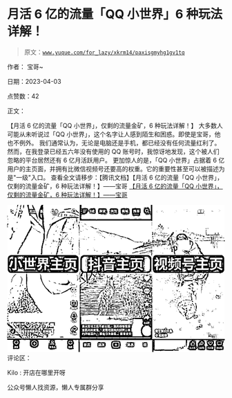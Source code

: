 # 月活 6 亿的流量「QQ 小世界」6 种玩法详解！

> 原文：[`www.yuque.com/for_lazy/xkrm14/paxisgmyhg1gv1tq`](https://www.yuque.com/for_lazy/xkrm14/paxisgmyhg1gv1tq)



作者： 宝哥~



日期：2023-04-03



点赞数：42

<ne-hole id="u98e790bd" data-lake-id="u98e790bd">

正文：



【月活 6 亿的流量「QQ 小世界」，仅剩的流量金矿，6 种玩法详解！】 大多数人可能从未听说过「QQ 小世界」，这个名字让人感到陌生和困惑。即使是宝哥，他也不例外。 我们通常认为，无论是电脑还是手机，都已经没有任何流量红利了。然而，在我登录已经五六年没有使用的 QQ 账号时，我惊讶地发现，这个被人们忽略的平台居然还有 6 亿月活跃用户。 更加惊人的是，「QQ 小世界」占据着 6 亿用户的主页面，并拥有比微信视频号还要高的权重。它的重要性甚至可以被描述为是"一级"入口。 查看全文请移步：【腾讯文档】【月活 6 亿的流量「QQ 小世界」，仅剩的流量金矿，6 种玩法详解！】——宝哥 [【月活 6 亿的流量「QQ 小世界」，仅剩的流量金矿，6 种玩法详解！】——宝哥](https://docs.qq.com/doc/DRGxuS3BDVktEWlRs)



![](img/2f0dedb81c36e231cc4f443a9c914e01.png)  <ne-hole id="u46b45bf6" data-lake-id="u46b45bf6"><ne-p id="u8a3d0fd9" data-lake-id="u8a3d0fd9">评论区：



Kilo : 开店在哪里开呀

<ne-hole id="u742b6328" data-lake-id="u742b6328">

公众号懒人找资源，懒人专属群分享

</ne-hole></ne-hole></ne-p></ne-hole>